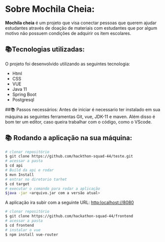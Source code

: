 # Sobre Mochila Cheia:
**Mochila cheia** é um projeto que visa conectar pessoas que querem ajudar estudantes através de doação de materiais com estudantes que por algum motivo não possuem condições de adquirir os item escolares.

## 📚Tecnologias utilizadas:

O projeto foi desenvolvido utilizando as seguintes tecnologia:

- Html
- CSS
- VUE
- Java 11
- Spring Boot
- Postgresql

##📚 Passos necessários:
Antes de iniciar é necessario ter instalado em sua máquina as seguintes ferramentas Git, vue, JDK-11 e maven. Além disso é bom ter um editor, caso queira trabalhar com o código, como o VScode.
## 📚 Rodando a aplicação na sua máquina:
```bash
# clonar repositório
$ git clone https://github.com/hackthon-squad-44/teste.git
# acessar a pasta
$ cd api
# Build da api e rodar
$ mvn Install
# entrar no diretorio tarhet
$ cd target
# executar o comando para rodar a aplicação
$java -jar <arquivo.jar com a versão atual>
```
A aplicação ira subir com a seguinte URL: [http:localhost://8080](http:localhost:8080)

```bash
# clonar repositório
$ git clone https://github.com/hackathon-squad-44/frontend
# acessar a pasta
$ cd frontend
# instalar o vue
$ npm install vue-router
```
